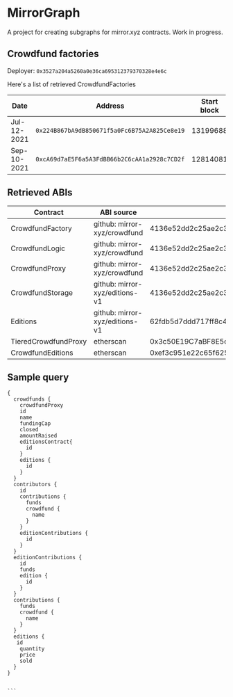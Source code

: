 # MirrorGraph

A project for creating subgraphs for mirror.xyz contracts. Work in progress.

## Crowdfund factories

Deployer: `0x3527a204a5260a0e36ca695312379370328e4e6c`

Here's a list of retrieved CrowdfundFactories

| Date | Address| Start block |
|--|--|--|
| Jul-12-2021 | `0x224B867bA9dB850671f5a0Fc6B75A2A825Ce8e19` | 13199688 |
| Sep-10-2021 | `0xcA69d7aE5F6a5A3FdBB66b2C6cAA1a2928c7CD2f` | 12814081 |

## Retrieved ABIs

| Contract | ABI source | version |
|--|--|--|
| CrowdfundFactory | github: mirror-xyz/crowdfund | 4136e52dd2c25ae2c3489e79cdc2c8c54fc65e8b |
| CrowdfundLogic | github: mirror-xyz/crowdfund | 4136e52dd2c25ae2c3489e79cdc2c8c54fc65e8b |
| CrowdfundProxy | github: mirror-xyz/crowdfund | 4136e52dd2c25ae2c3489e79cdc2c8c54fc65e8b |
| CrowdfundStorage | github: mirror-xyz/editions-v1 | 4136e52dd2c25ae2c3489e79cdc2c8c54fc65e8b |
| Editions | github: mirror-xyz/editions-v1 | 62fdb5d7ddd717ff8c4b5ccb45efff31df9fef07 |
| TieredCrowdfundProxy | etherscan | 0x3c50E19C7aBF8E5c9A3C56FcE64E7015a6E1f49c |
| CrowdfundEditions | etherscan | 0xef3c951e22c65f6256746f4e227e19a5bcbf393c |


## Sample query

````
{
  crowdfunds {
    crowdfundProxy
    id
    name
    fundingCap
    closed
    amountRaised
    editionsContract{
      id
    }
    editions {
      id
    }
  }
  contributors {
    id
    contributions {
      funds
      crowdfund {
        name
      }
    }
    editionContributions {
      id
    }
  }
  editionContributions {
    id
    funds
    edition {
      id
    }
  }
  contributions {
    funds
    crowdfund {
      name
    }
  }
  editions {
   id
    quantity
    price
    sold
  }
}


```